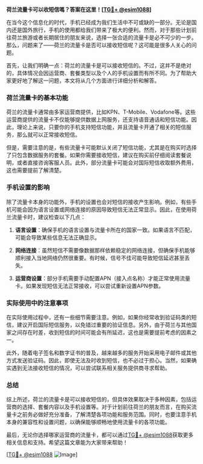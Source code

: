 **荷兰流量卡可以收短信嗎？答案在这里！[[TG💪+ @esim1088](https://t.me/s/esim1088)]**

在当今这个信息化的时代，手机已经成为我们生活中不可或缺的一部分。无论是国内还是国外旅行，手机的使用都给我们带来了极大的便利。然而，对于那些计划前往荷兰旅游或者长期居住的朋友来说，选择一张合适的流量卡是必不可少的一步。那么，问题来了——荷兰的流量卡是否可以接收短信呢？这可能是很多人关心的问题。

首先，让我们明确一点：荷兰的流量卡是可以接收短信的。不过，这并不是绝对的，具体情况会因运营商、套餐类型以及个人的手机设置而有所不同。为了帮助大家更好地了解这一问题，本文将从几个方面进行详细分析和解答。

### 荷兰流量卡的基本功能

荷兰的流量卡通常由多家运营商提供，比如KPN、T-Mobile、Vodafone等。这些运营商提供的流量卡不仅能够提供数据上网服务，还支持语音通话和短信功能。因此，理论上来说，只要你的手机支持短信功能，并且流量卡开通了相关的短信服务，那么就可以正常接收短信。

但是，需要注意的是，有些流量卡可能默认关闭了短信功能，尤其是在购买时选择了只包含数据服务的套餐。如果你需要接收短信，建议在购买前仔细阅读套餐说明，或者直接咨询客服人员。此外，部分流量卡可能会对国际短信收取额外费用，这也需要提前了解清楚。

### 手机设置的影响

除了流量卡本身的功能外，手机的设置也会对短信的接收产生影响。例如，有些手机可能会因为语言设置或网络连接的原因导致短信无法正常显示。因此，在使用荷兰流量卡时，建议检查以下几点：

1. **语言设置**：确保手机的语言设置与流量卡所在的国家一致。如果语言不匹配，可能会导致某些信息无法正确显示。
   
2. **网络连接**：虽然短信不需要像数据那样依赖稳定的网络连接，但确保手机能够顺利接入当地网络仍然很重要。有时候，信号不佳可能导致短信延迟甚至丢失。

3. **运营商设置**：部分手机需要手动配置APN（接入点名称）才能正常使用流量卡。如果发现短信无法正常接收，可以尝试重新设置APN参数。

### 实际使用中的注意事项

在实际使用过程中，还有一些细节需要注意。例如，如果你经常收到验证码类的短信，建议开启国际短信服务，以免错过重要的验证信息。另外，由于荷兰与其他国家之间存在时差，收到短信的时间可能会有所延迟，这也是需要提前考虑的因素之一。

此外，随着电子签名和数字证书的普及，越来越多的服务开始采用电子邮件或其他方式发送验证码。因此，即使无法及时收到短信，也不必过于担心。当然，如果确实遇到无法接收短信的情况，可以尝试联系相关服务提供商寻求帮助。

### 总结

综上所述，荷兰的流量卡是可以接收短信的，但具体效果取决于多种因素，包括运营商的选择、套餐内容以及手机设置等。对于计划前往荷兰的朋友而言，在购买流量卡之前务必做好充分准备，了解清楚各项功能和服务范围。同时，也要注意手机本身的兼容性和设置问题，以确保能够顺畅地使用流量卡的各项功能。

最后，无论你选择哪家运营商的流量卡，都可以通过[TG💪+ @esim1088](https://t.me/s/esim1088)获取更多相关信息和支持。希望这篇文章能为大家带来帮助！

[[TG💪+ @esim1088](https://t.me/s/esim1088) ![Image](https://i.postimg.cc/4NQfJmqS/Snipaste-2025-05-13-00-14-12.png)]